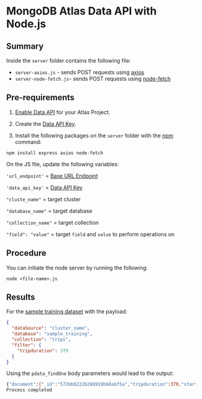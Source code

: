 # MongoDB Atlas Data API with Node.js

## Summary

Inside the `server` folder contains the following file:
* `server-axios.js` - sends POST requests using [axios](https://www.npmjs.com/package/axios) 
* `server-node-fetch.js`- sends POST requests using [node-fetch](https://www.npmjs.com/package/node-fetch)



## Pre-requirements

1. [Enable Data API](https://docs.atlas.mongodb.com/api/data-api/#1.-enable-the-data-api) for your Atlas Project.

1. Create the [Data API Key](https://docs.atlas.mongodb.com/api/data-api/#2.-create-a-data-api-key).

1. Install the following packages on the `server` folder with the [npm](https://www.npmjs.com/) command:
```
npm install express axios node-fetch
```

On the JS file, update the following variables:

`'url_endpoint'` = [Base URL Endpoint](https://docs.atlas.mongodb.com/api/data-api-resources/#base-url)

`'data_api_key'` = [Data API Key](https://docs.atlas.mongodb.com/api/data-api/#2.-create-a-data-api-key)

`"cluste_name"` = target cluster

`"database_name"` = target database

`"collection_name"` = target collection

`"field": "value"` = target `field` and `value` to perform operations on

## Procedure

You can initiate the node server by running the following:
```
node <file-name>.js
```

## Results

For the [sample training dataset](https://docs.atlas.mongodb.com/sample-data/sample-training/) with the payload:

```json
{
  "dataSource": "cluster_name",
  "database": "sample_training",
  "collection": "trips",
  "filter": {
    "tripduration": 379
  }
}
```

Using the `pdata_findOne` body parameters would lead to the output:

```bash
{"document":{"_id":"572bb8222b288919b68abf5a","tripduration":379,"start station id":476,"start station name":"E 31 St & 3 Ave","end station id":498,"end station name":"Broadway & W 32 St","bikeid":17827,"usertype":"Subscriber","birth year":1969,"gender":1,"start station location":{"type":"Point","coordinates":[-73.97966069,40.74394314]},"end station location":{"type":"Point","coordinates":[-73.98808416,40.74854862]},"start time":"2016-01-01T00:00:45.000Z","stop time":"2016-01-01T00:07:04.000Z"}}
Process completed
```
